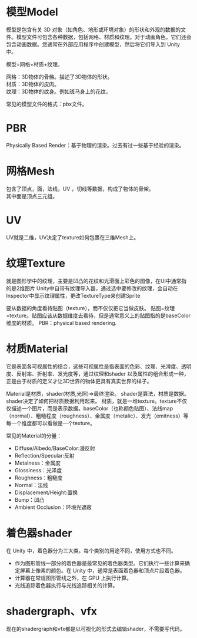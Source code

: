 # 模型Model
模型是包含有关 3D 对象（如角色、地形或环境对象）的形状和外观的数据的文件。模型文件可包含各种数据，包括网格、材质和纹理。对于动画角色，它们还会包含动画数据。您通常在外部应用程序中创建模型，然后将它们导入到 Unity 中。

模型=网格+材质+纹理。

网格：3D物体的骨骼。描述了3D物体的形状。    
材质：3D物体的皮肉。  
纹理：3D物体的纹身。例如斑马身上的花纹。  

常见的模型文件的格式：pbx文件。
# PBR
Physically Based Render：基于物理的渲染。过去有过一些基于经验的渲染。  
# 网格Mesh
包含了顶点，面，法线，UV ，切线等数据，构成了物体的骨架。  
其中面是顶点三元组。  

# UV
UV就是二维，UV决定了texture如何包裹在三维Mesh上。  

# 纹理Texture
就是图形学中的纹理，主要是凹凸的花纹和光滑面上彩色的图像，在UI中通常指的是2维图片
Unity中自带有纹理导入器，通过选中要修改的纹理，会自动在Inspector中显示纹理属性，更改TextureType来创建Sprite

要从数据的角度看待贴图（texture），而不仅仅把它当做皮肤。
贴图=纹理=texture。贴图应该从数据维度去看待，但是通常意义上的贴图指的是baseColor维度的材质。
PBR：physical based rendering.
# 材质Material
它是表面各可视属性的结合，这些可视属性是指表面的色彩、纹理、光滑度、透明度、反射率、折射率、发光度等，通过纹理和shader 以及属性的组合形成一种，正是由于材质的定义才让3D世界的物体更具有真实世界的样子。  

Material是材质，shader(材质,光照)=>最终渲染。
shader是算法，材质是数据。shader决定了如何把材质数据利用起来。
材质，就是一堆texture。texture不仅仅描述一个图片，而是表示数据。baseColor（也称颜色贴图）、法线map（normal）、粗糙程度（roughness）、金属度（metalic）、发光（emitness）等每一个维度都可以看做是一个texture。

常见的Material的分量：
* Diffuse/Albedo/BaseColor:漫反射
* Reflection/Specular:反射
* Metalness：金属度
* Glossiness：光泽度
* Roughness：粗糙度
* Normal：法线
* Displacement/Height:置换
* Bump：凹凸
* Ambient Occlusion：环境光遮蔽

# 着色器shader
在 Unity 中，着色器分为三大类。每个类别的用途不同，使用方式也不同。
- 作为图形管线一部分的着色器是最常见的着色器类型。它们执行一些计算来确定屏幕上像素的颜色。在 Unity 中，通常是表面着色器和顶点片段着色器。
- 计算器在常规图形管线之外，在 GPU 上执行计算。
- 光线追踪着色器执行与光线追踪相关的计算。

# shadergraph、vfx
现在的shadergraph和vfx都是以可视化的形式去编辑shader，不需要写代码。  